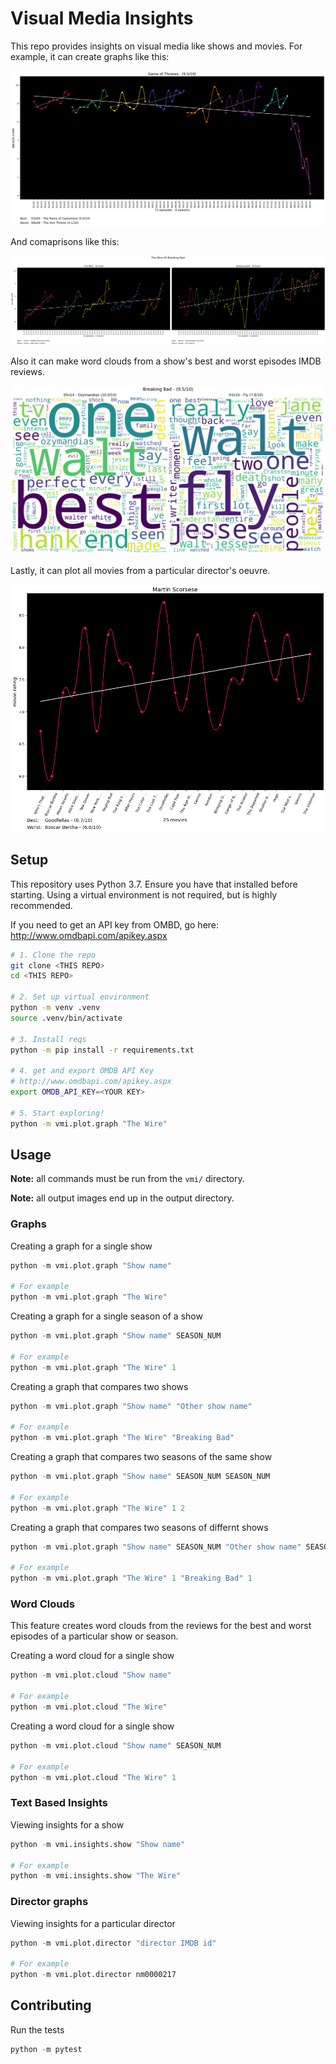 # Visual Media Insights

This repo provides insights on visual media like shows and movies. For example, it can create graphs like this:

![Example Graph](examples/game-of-thrones-example-graph.png)

And comaprisons like this:

![Example Comparison](examples/the-wire--VS--breaking-bad-example-graph.png)

Also it can make word clouds from a show's best and worst episodes IMDB reviews.

![Example Comparison](examples/breaking-bad-example-cloud.png)

Lastly, it can plot all movies from a particular director's oeuvre.

![Example Comparison](examples/martin-scorsese-example-graph.png)

## Setup

This repository uses Python 3.7. Ensure you have that installed before
starting. Using a virtual environment is not required, but is highly
recommended.

If you need to get an API key from OMBD, go here: http://www.omdbapi.com/apikey.aspx

```bash
# 1. Clone the repo
git clone <THIS REPO>
cd <THIS REPO>

# 2. Set up virtual environment
python -m venv .venv
source .venv/bin/activate

# 3. Install reqs
python -m pip install -r requirements.txt

# 4. get and export OMDB API Key
# http://www.omdbapi.com/apikey.aspx
export OMDB_API_KEY=<YOUR KEY>

# 5. Start exploring!
python -m vmi.plot.graph "The Wire" 
```

## Usage

**Note:** all commands must be run from the `vmi/` directory.

**Note:** all output images end up in the output directory.

### Graphs

Creating a graph for a single show

```python
python -m vmi.plot.graph "Show name"

# For example
python -m vmi.plot.graph "The Wire"
```

Creating a graph for a single season of a show

```python
python -m vmi.plot.graph "Show name" SEASON_NUM

# For example
python -m vmi.plot.graph "The Wire" 1
```

Creating a graph that compares two shows

```python
python -m vmi.plot.graph "Show name" "Other show name"

# For example
python -m vmi.plot.graph "The Wire" "Breaking Bad"
```

Creating a graph that compares two seasons of the same show

```python
python -m vmi.plot.graph "Show name" SEASON_NUM SEASON_NUM

# For example
python -m vmi.plot.graph "The Wire" 1 2
```

Creating a graph that compares two seasons of differnt shows

```python
python -m vmi.plot.graph "Show name" SEASON_NUM "Other show name" SEASON_NUM

# For example
python -m vmi.plot.graph "The Wire" 1 "Breaking Bad" 1
```


### Word Clouds

This feature creates word clouds from the reviews for the best and worst
episodes of a particular show or season.

Creating a word cloud for a single show

```python
python -m vmi.plot.cloud "Show name"

# For example
python -m vmi.plot.cloud "The Wire"
```

Creating a word cloud for a single show

```python
python -m vmi.plot.cloud "Show name" SEASON_NUM

# For example
python -m vmi.plot.cloud "The Wire" 1
```

### Text Based Insights

Viewing insights for a show

```python
python -m vmi.insights.show "Show name"

# For example
python -m vmi.insights.show "The Wire"
```

### Director graphs

Viewing insights for a particular director

```python
python -m vmi.plot.director "director IMDB id"

# For example
python -m vmi.plot.director nm0000217
```

## Contributing

Run the tests

```python
python -m pytest
```